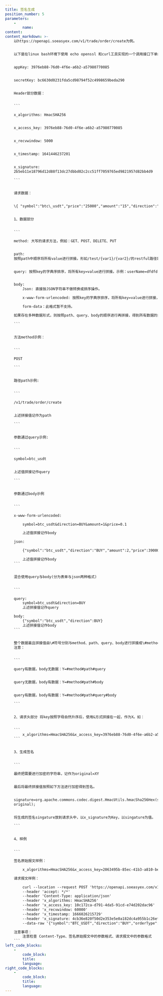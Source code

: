 ```yaml
---
title: 签名生成
position_number: 5
parameters:
    -
        name:
content:
content_markdown: >-
    以https://openapi.soeasyex.com/v1/trade/order/create为例。


    以下是在linux bash环境下使用 echo openssl 和curl工具实现的一个调用接口下单的示例 appkey、secret仅供示范：


    appKey: 3976eb88-76d0-4f6e-a6b2-a57980770085


    secretKey: bc6630d0231fda5cd98794f52c4998659beda290


    Header部分数据：


    ```

    x_algorithms: HmacSHA256


    x_access_key: 3976eb88-76d0-4f6e-a6b2-a57980770085


    x_recvwindow: 5000


    x_timestamp: 1641446237201


    x_signature:
    2b5eb11e18796d12d88f13dc27dbbd02c2cc51ff7059765ed9821957d82bb4d9

    ```


    请求数据：


    \{ "symbol":"btc\_usdt","price":"25000","amount":"15","direction":"buy"\}


    1、数据部分


    ```

    method: 大写的请求方法，例如：GET、POST、DELETE、PUT


    path:
    按照path中顺序将所有value进行拼接。形如/test/{var1}/{var2}/的restful路径将按填入的实际参数后路径拼接，示例：/sign/test/bb/aa


    query: 按照key的字典序排序，将所有key=value进行拼接。示例：userName=dfdfdf&password=ggg


    body:
        Json: 直接按JSON字符串不做转换或排序操作。

        x-www-form-urlencoded: 按照key的字典序排序，将所有key=value进行拼接，示例:userName=dfdfdf&password=ggg　

        form-data：此格式暂不支持。

    如果存在多种数据形式，则按照path、query、body的顺序进行再拼接，得到所有数据的拼接值。

    ```


    方法method示例：


    ```

    POST

    ```


    路径path示例:


    ```

    /v1/trade/order/create


    上述拼接值记作为path

    ```


    参数通过query示例:


    ```

    symbol=btc_usdt


    上述值拼接记作query

    ```


    参数通过body示例


    ```

    x-www-form-urlencoded:

        symbol=btc_usdt&direction=BUY&amount=1&price=0.1

        上述值拼接记作body

    json:

        {"symbol":"btc_usdt","direction":"BUY","amount":2,"price":39000}

        上述值拼接记作body
    ```


    混合使用query与body(分为表单与json两种格式)


    ```

    query:
        symbol=btc_usdt&direction=BUY
        上述拼接值记作query

    body:
        {"symbol":"btc_usdt","direction":BUY}
        上述拼接值记作body
    ```


    整个数据最且拼接值由\#符号分别与method、path、query、body进行拼接成\#method、\#path、\#query、\#body，最终拼接值记作为Y=\#method\#path\#query\#body。
    注意：


    ```

    query有数据，body无数据：Y=#method#path#query


    query无数据，body有数据：Y=#method#path#body


    query有数据，body有数据：Y=#method#path#query#body

    ```


    2、请求头部分 将key按照字母自然升序后，使用&方式拼接在一起，作为X。如：


    ```
        x_algorithms=HmacSHA256&x_access_key=3976eb88-76d0-4f6e-a6b2-a57980770085&x_recvwindow=5000&x_timestamp=1641446237201
    ```


    3、生成签名


    ```

    最终把需要进行加密的字符串，记作为original=XY


    最后将最终拼接值按照如下方法进行加密得到签名。


    signature=org.apache.commons.codec.digest.HmacUtils.hmacSha256Hex(secretkey,
    original);


    将生成的签名singature放到请求头中，以x_signature为Key，以singature为值。

    ```


    4、样例


    ```

    签名原始报文样例：

        x_algorithms=HmacSHA256&x_access_key=2063495b-85ec-41b3-a810-be84ceb78751&x_recvwindow=60000&x_timestamp=1666026215729#POST#/v1/trade/order/create#{"symbol":"BTC_USDT","direction":"BUY","orderType":"LIMIT","price":3,"amount":2}

    请求报文样例：

        curl --location --request POST 'https://openapi.soeasyex.com/v1/trade/order/create'
        --header 'accept: */*'
        --header 'Content-Type: application/json'
        --header 'x_algorithms: HmacSHA256'
        --header 'x_access_key: 10c172ca-d791-4da5-91cd-e74d202dac96'
        --header 'x_recvwindow: 60000'
        --header 'x_timestamp: 1666026215729'
        --header 'x_signature: 4cb36e820f50d2e353e5e0a182dc4a955b1c26efcb4b513d81eec31dd36072ba'
        --data-raw '{"symbol":"BTC_USDT","direction":"BUY","orderType":"LIMIT","price":3,"amount":2}'

    注意事项：
        注意检查 Content-Type、签名原始报文中的参数格式、请求报文中的参数格式
    ```
left_code_blocks:
    -
        code_block:
        title:
        language:
right_code_blocks:
    -
        code_block:
        title:
        language:
---
```

